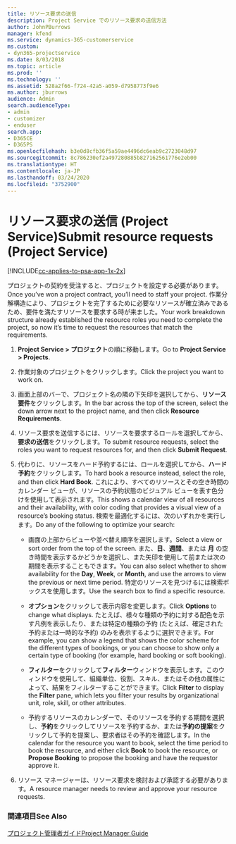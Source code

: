 ```yaml
---
title: リソース要求の送信
description: Project Service でのリソース要求の送信方法
author: JohnPBurrows
manager: kfend
ms.service: dynamics-365-customerservice
ms.custom:
- dyn365-projectservice
ms.date: 8/03/2018
ms.topic: article
ms.prod: ''
ms.technology: ''
ms.assetid: 528a2f66-f724-42a5-a059-d7958773f9e6
ms.author: jburrows
audience: Admin
search.audienceType:
- admin
- customizer
- enduser
search.app:
- D365CE
- D365PS
ms.openlocfilehash: b3e0d8cfb36f5a59ae4496dc6eab9c2723048d97
ms.sourcegitcommit: 8c786230ef2a497280885b827162561776e2eb00
ms.translationtype: HT
ms.contentlocale: ja-JP
ms.lasthandoff: 03/24/2020
ms.locfileid: "3752900"
---
```

# <a name="submit-resource-requests-project-service"></a><span data-ttu-id="5879d-103">リソース要求の送信 (Project Service)</span><span class="sxs-lookup"><span data-stu-id="5879d-103">Submit resource requests (Project Service)</span></span>

[!INCLUDE[cc-applies-to-psa-app-1x-2x](../includes/cc-applies-to-psa-app-1x-2x.md)]

<span data-ttu-id="5879d-104">プロジェクトの契約を受注すると、プロジェクトを設定する必要があります。</span><span class="sxs-lookup"><span data-stu-id="5879d-104">Once you’ve won a project contract, you’ll need to staff your project.</span></span> <span data-ttu-id="5879d-105">作業分解構造により、プロジェクトを完了するために必要なリソースが確立済みであるため、要件を満たすリソースを要求する時が来ました。</span><span class="sxs-lookup"><span data-stu-id="5879d-105">Your work breakdown structure already established the resource roles you need to complete the project, so now it’s time to request the resources that match the requirements.</span></span>  
  
1.  <span data-ttu-id="5879d-106">**Project Service > プロジェクト**の順に移動します。</span><span class="sxs-lookup"><span data-stu-id="5879d-106">Go to **Project Service > Projects**.</span></span>  
  
2.  <span data-ttu-id="5879d-107">作業対象のプロジェクトをクリックします。</span><span class="sxs-lookup"><span data-stu-id="5879d-107">Click the project you want to work on.</span></span>  
  
3.  <span data-ttu-id="5879d-108">画面上部のバーで、プロジェクト名の隣の下矢印を選択してから、**リソース要件**をクリックします。</span><span class="sxs-lookup"><span data-stu-id="5879d-108">In the bar across the top of the screen, select the down arrow next to the project name, and then click **Resource Requirements**.</span></span>  
  
4.  <span data-ttu-id="5879d-109">リソース要求を送信するには、リソースを要求するロールを選択してから、**要求の送信**をクリックします。</span><span class="sxs-lookup"><span data-stu-id="5879d-109">To submit resource requests, select the roles you want to request resources for, and then click **Submit Request**.</span></span>  
  
5.  <span data-ttu-id="5879d-110">代わりに、リソースをハード予約するには、ロールを選択してから、**ハード予約**をクリックします。</span><span class="sxs-lookup"><span data-stu-id="5879d-110">To hard book a resource instead, select the role, and then click **Hard Book**.</span></span> <span data-ttu-id="5879d-111">これにより、すべてのリソースとその空き時間のカレンダー ビューが、リソースの予約状態のビジュアル ビューを表す色分けを使用して表示されます。</span><span class="sxs-lookup"><span data-stu-id="5879d-111">This shows a calendar view of all resources and their availability, with color coding that provides a visual view of a resource’s booking status.</span></span> <span data-ttu-id="5879d-112">検索を最適化するには、次のいずれかを実行します。</span><span class="sxs-lookup"><span data-stu-id="5879d-112">Do any of the following to optimize your search:</span></span>  
  
    -   <span data-ttu-id="5879d-113">画面の上部からビューや並べ替え順序を選択します。</span><span class="sxs-lookup"><span data-stu-id="5879d-113">Select a view or sort order from the top of the screen.</span></span> <span data-ttu-id="5879d-114">また、**日**、**週間**、または **月** の空き時間を表示するかどうかを選択し、また矢印を使用して前または次の期間を表示することもできます。</span><span class="sxs-lookup"><span data-stu-id="5879d-114">You can also select whether to show availability for the **Day**, **Week**, or **Month**, and use the arrows to view the previous or next time period.</span></span> <span data-ttu-id="5879d-115">特定のリソースを見つけるには検索ボックスを使用します。</span><span class="sxs-lookup"><span data-stu-id="5879d-115">Use the search box to find a specific resource.</span></span>  
  
    -   <span data-ttu-id="5879d-116">**オプション**をクリックして表示内容を変更します。</span><span class="sxs-lookup"><span data-stu-id="5879d-116">Click **Options** to change what displays.</span></span> <span data-ttu-id="5879d-117">たとえば、様々な種類の予約に対する配色を示す凡例を表示したり、または特定の種類の予約 (たとえば、確定された予約または一時的な予約) のみを表示するように選択できます。</span><span class="sxs-lookup"><span data-stu-id="5879d-117">For example, you can show a legend that shows the color scheme for the different types of bookings, or you can choose to show only a certain type of booking (for example, hard booking or soft booking).</span></span>  
  
    -   <span data-ttu-id="5879d-118">**フィルター**をクリックして**フィルター**ウィンドウを表示します。このウィンドウを使用して、組織単位、役割、スキル、またはその他の属性によって、結果をフィルターすることができます。</span><span class="sxs-lookup"><span data-stu-id="5879d-118">Click **Filter** to display the **Filter** pane, which lets you filter your results by organizational unit, role, skill, or other attributes.</span></span>  
  
    -   <span data-ttu-id="5879d-119">予約するリソースのカレンダーで、そのリソースを予約する期間を選択し、**予約**をクリックしてリソースを予約するか、または**予約の提案**をクリックして予約を提案し、要求者はその予約を確認します。</span><span class="sxs-lookup"><span data-stu-id="5879d-119">In the calendar for the resource you want to book, select the time period to book the resource, and either click **Book** to book the resource, or **Propose Booking** to propose the booking and have the requestor approve it.</span></span>  
  
6.  <span data-ttu-id="5879d-120">リソース マネージャーは、リソース要求を検討および承認する必要があります。</span><span class="sxs-lookup"><span data-stu-id="5879d-120">A resource manager needs to review and approve your resource requests.</span></span>  
  
### <a name="see-also"></a><span data-ttu-id="5879d-121">関連項目</span><span class="sxs-lookup"><span data-stu-id="5879d-121">See Also</span></span>  
 [<span data-ttu-id="5879d-122">プロジェクト管理者ガイド</span><span class="sxs-lookup"><span data-stu-id="5879d-122">Project Manager Guide</span></span>](../project-service/project-manager-guide.md)
